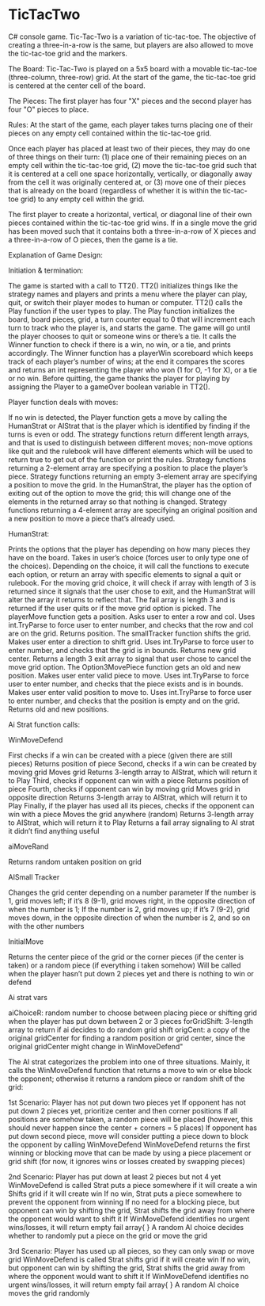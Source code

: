 # TicTacTwo
C# console game.
Tic-Tac-Two is a variation of tic-tac-toe. The objective of creating a three-in-a-row is the same, but players are also allowed to move the tic-tac-toe grid and the markers.

The Board: 
Tic-Tac-Two is played on a 5x5 board with a movable tic-tac-toe (three-column, three-row) grid. At the start of the game, the tic-tac-toe grid is centered at the center cell of the board.

The Pieces: 
The first player has four "X" pieces and the second player has four "O" pieces to place.

Rules: 
At the start of the game, each player takes turns placing one of their pieces on any empty cell contained within the tic-tac-toe grid.

Once each player has placed at least two of their pieces, they may do one of three things on their turn: (1) place one of their remaining pieces on an empty cell within the tic-tac-toe grid, (2) move the tic-tac-toe grid such that it is centered at a cell one space horizontally, vertically, or diagonally away from the cell it was originally centered at, or (3) move one of their pieces that is already on the board (regardless of whether it is within the tic-tac-toe grid) to any empty cell within the grid.

The first player to create a horizontal, vertical, or diagonal line of their own pieces contained within the tic-tac-toe grid wins. If in a single move the grid has been moved such that it contains both a three-in-a-row of X pieces and a three-in-a-row of O pieces, then the game is a tie.


Explanation of Game Design: 

Initiation & termination:

 The game is started with a call to TT2().
 TT2() initializes things like the strategy names and players and prints a menu where the player can play, quit, or switch their player modes to human or computer.
 TT2() calls the Play function if the user types to play.
 The Play function initializes the board, board pieces, grid, a turn counter equal to 0 that will increment each turn to track who the player is, and starts the game.
 The game will go until the player chooses to quit or someone wins or there’s a tie.
 It calls the Winner function to check if there is a win, no win, or a tie, and prints accordingly.
 The Winner function has a playerWin scoreboard which keeps track of each player’s number of wins; at the end it compares the scores and returns an int representing the player who won (1 for O, -1 for X), or a tie or no win. 
 Before quitting, the game thanks the player for playing by assigning the Player to a gameOver boolean variable in TT2().
 
Player function deals with moves:

 If no win is detected, the Player function gets a move by calling the HumanStrat or AIStrat that is the player which is identified by finding if the turns is even or odd.
 The strategy functions return different length arrays, and that is used to distinguish between different moves; non-move options like quit and the rulebook will have different elements which will be used to return true to    get out of the function or print the rules.
 Strategy functions returning a 2-element array are specifying a position to place the player’s piece.
 Strategy functions returning an empty 3-element array are specifying a position to move the grid.
 In the HumanStrat, the player has the option of exiting out of the option to move the grid; this will change one of the elements in the returned array so that nothing is changed.
 Strategy functions returning a 4-element array are specifying an original position and a new position to move a piece that’s already used.
 
HumanStrat: 

 Prints the options that the player has depending on how many pieces they have on the board.
 Takes in user’s choice (forces user to only type one of the choices).
 Depending on the choice, it will call the functions to execute each option, or return an array with specific elements to signal a quit or rulebook.
 For the moving grid choice, it will check if array with length of 3 is returned since it signals that the user chose to exit, and the HumanStrat will alter the array it returns to reflect that.
 The fail array is length 3 and is returned if the user quits or if the move grid option is picked.
 The playerMove function gets a position.
 Asks user to enter a row and col.
 Uses int.TryParse to force user to enter number, and checks that the row and col are on the grid.
 Returns position.
 The smallTracker function shifts the grid.
 Makes user enter a direction to shift grid.
 Uses int.TryParse to force user to enter number, and checks that the grid is in bounds.
 Returns new grid center.
 Returns a length 3 exit array to signal that user chose to cancel the move grid option.
 The Option3MovePiece function gets an old and new position.
 Makes user enter valid piece to move.
 Uses int.TryParse to force user to enter number, and checks that the piece exists and is in bounds.
 Makes user enter valid position to move to.
 Uses int.TryParse to force user to enter number, and checks that the position is empty and on the grid. 
 Returns old and new positions.
 
Ai Strat function calls: 

 WinMoveDefend
 
  First checks if a win can be created with a piece (given there are still pieces)
  Returns position of piece
  Second, checks if a win can be created by moving grid
  Moves grid
  Returns 3-length array to AIStrat, which will return it to Play
  Third, checks if opponent can win with a piece
  Returns position of piece 
  Fourth, checks if opponent  can win by moving grid
  Moves grid in opposite direction
  Returns 3-length array to AIStrat, which will return it to Play
  Finally, if the player has used all its pieces, checks if the opponent can win with a piece
  Moves the grid anywhere (random)
  Returns 3-length array to AIStrat, which will return it to Play
  Returns a fail array signaling to AI strat it didn’t  find anything useful
  
 aiMoveRand
 
  Returns random untaken position on grid
  
 AISmall Tracker
 
  Changes the grid center depending on a number parameter
   If the number is 1, grid moves left; if it’s 8 (9-1), grid moves right, in the opposite direction of when the number is 1; If the number is 2, grid moves up; if it’s 7 (9-2), grid moves down, in the opposite direction of    when the number is 2, and so on with the other numbers 
   
 InitialMove
 
  Returns the center piece of the grid or the corner pieces (if the center is taken) or a random piece (if everything i taken somehow)
  Will be called when the player hasn’t put down 2 pieces yet and there is nothing to win or defend
  
 Ai strat vars
 
  aiChoiceR: random number to choose between placing piece or shifting grid when the player has put down between 2 or 3 pieces
  forGridShift: 3-length array to return if ai decides to do random grid shift 
  origCent: a copy of the original gridCenter for finding a random position or grid center, since the original gridCenter might change in WinMoveDefend"

The AI strat categorizes the problem into one of three situations. Mainly, it calls the WinMoveDefend function that returns a move to win or else block the opponent; otherwise it returns a random piece or random shift of the grid:

1st Scenario: 
Player has not put down two pieces yet
If opponent has not put down 2 pieces yet, prioritize center and then corner positions
If all positions are somehow taken, a random piece will be placed (however, this should never happen since the center + corners = 5 places)
If opponent has put down second piece, move will consider putting a piece down to block the opponent by calling WinMoveDefend
WinMoveDefend returns the first winning or blocking move that can be made by using a piece placement or grid shift (for now, it ignores wins or losses created by  swapping pieces)

2nd Scenario: 
Player has put down at least 2 pieces but not 4 yet
WinMoveDefend is called
Strat puts a piece somewhere if it will create a win
Shifts grid if it will create win 
If no win, Strat puts a piece somewhere to prevent the opponent from winning
If no need for a blocking piece, but opponent can win by shifting the grid, Strat shifts the grid away from where the opponent would want to shift it
If WinMoveDefend identifies no urgent wins/losses, it will return empty fail array{ }
A random AI choice decides whether to randomly put a piece on the grid or move the grid 

3rd Scenario: 
Player has used up all pieces, so they can only swap or move grid
WinMoveDefend is called
Strat shifts grid if it will create win 
If no win, but opponent can win by shifting the grid, Strat shifts the grid away from where the opponent would want to shift it
If WinMoveDefend identifies no urgent wins/losses, it will return empty fail array{ }
A random AI choice moves the grid randomly 
